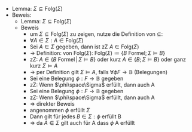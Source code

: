 - Lemma: $\Sigma\subseteq\text{Folg}\left(\Sigma\right)$
- Beweis:
	- Lemma: $\Sigma\subseteq\text{Folg}\left(\Sigma\right)$
	- Beweis
		- um $\Sigma\subseteq\text{Folg}\left(\Sigma\right)$ zu zeigen, nutze die Definition von $\subseteq$:
		- $\forall A\in\Sigma:A\in\text{Folg}\left(\Sigma\right)$
		- Sei $A\in\Sigma$ gegeben, dann ist zZ $A\in\text{Folg}\left(\Sigma\right)$
		- -> Definition: von $\text{Folg}\left(\Sigma\right)$: $\text{Folg}\left(\Sigma\right)\coloneqq \left\lbrace B\text{ Formel};\Sigma\models B\right\rbrace$
		- zZ: $A\in\left\lbrace B\text{ Formel}\,\vert\,\Sigma\models B\right\rbrace$ oder kurz $A\in\left\lbrace B;\Sigma\models B\right\rbrace$ oder ganz kurz $\Sigma\models A$
		- -> per Definition gilt $\Sigma\models A$, falls $\forall\phi F\rightarrow\mathbb{B}$ (Belegungen)
		- Sei eine Belegung $\phi:F\rightarrow\mathbb{B}$ gegeben
		- zZ: Wenn $\phi\space\Sigma$ erfüllt, dann auch A
		- Sei eine Belegung $\phi:F\rightarrow\mathbb{B}$ gegeben
		- zZ: Wenn $\phi\space\Sigma$ erfüllt, dann auch A
		- => direkter Beweis
		- angenommen $\phi$ erfüllt $\Sigma$
		- Dann gilt für jedes $B\in\Sigma:\phi$ erfüllt B
		- => da $A\in\Sigma$ gilt auch für A dass $\phi$ A erfüllt